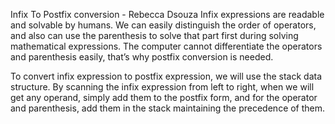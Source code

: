 Infix To Postfix conversion - Rebecca Dsouza
Infix expressions are readable and solvable by humans.
 We can easily distinguish the order of operators, and also can use the parenthesis to solve that part first during solving mathematical expressions.
  The computer cannot differentiate the operators and parenthesis easily, that’s why postfix conversion is needed.

To convert infix expression to postfix expression, we will use the stack data structure.
 By scanning the infix expression from left to right, when we will get any operand, simply add them to the postfix form, and for the operator and parenthesis, add them in the stack maintaining the precedence of them.